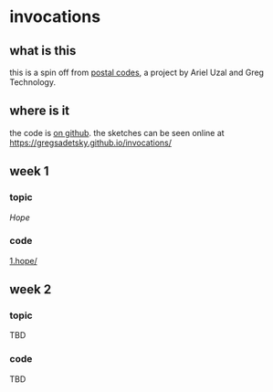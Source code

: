 
# invocations

## what is this

this is a spin off from [postal codes](https://github.com/gregsadetsky/postal-codes), a project by Ariel Uzal and Greg Technology.

## where is it

the code is [on github](https://github.com/gregsadetsky/invocations). the sketches can be seen online at https://gregsadetsky.github.io/invocations/

## week 1

### topic

*Hope*

### code

[1.hope/](1.hope/)

## week 2

### topic

TBD

### code

TBD
